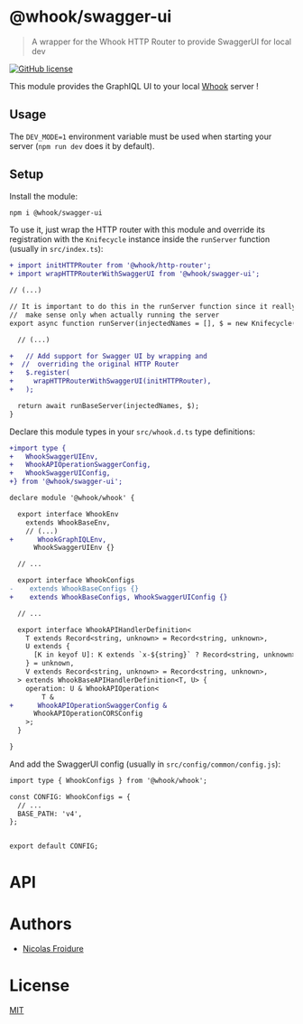 [//]: # ( )
[//]: # (This file is automatically generated by a `metapak`)
[//]: # (module. Do not change it  except between the)
[//]: # (`content:start/end` flags, your changes would)
[//]: # (be overridden.)
[//]: # ( )
# @whook/swagger-ui
> A wrapper for the Whook HTTP Router to provide SwaggerUI for local dev

[![GitHub license](https://img.shields.io/badge/license-MIT-blue.svg)](https://github.com/nfroidure/whook/blob/main/packages/whook-swagger-ui/LICENSE)


[//]: # (::contents:start)

This module provides the GraphIQL UI to your local
[Whook](https://github.com/nfroidure/whook) server !

## Usage

The `DEV_MODE=1` environment variable must be used when starting your server
(`npm run dev` does it by default).

## Setup

Install the module:

```sh
npm i @whook/swagger-ui
```

To use it, just wrap the HTTP router with this module and override its
registration with the `Knifecycle` instance inside the `runServer` function
(usually in `src/index.ts`):

```diff
+ import initHTTPRouter from '@whook/http-router';
+ import wrapHTTPRouterWithSwaggerUI from '@whook/swagger-ui';

// (...)

// It is important to do this in the runServer function since it really
//  make sense only when actually running the server
export async function runServer(injectedNames = [], $ = new Knifecycle()) {

  // (...)

+   // Add support for Swagger UI by wrapping and
+  //  overriding the original HTTP Router
+   $.register(
+     wrapHTTPRouterWithSwaggerUI(initHTTPRouter),
+   );

  return await runBaseServer(injectedNames, $);
}
```

Declare this module types in your `src/whook.d.ts` type definitions:

```diff
+import type {
+   WhookSwaggerUIEnv,
+   WhookAPIOperationSwaggerConfig,
+   WhookSwaggerUIConfig,
+} from '@whook/swagger-ui';

declare module '@whook/whook' {

  export interface WhookEnv
    extends WhookBaseEnv,
    // (...)
+      WhookGraphIQLEnv,
      WhookSwaggerUIEnv {}

  // ...

  export interface WhookConfigs
-    extends WhookBaseConfigs {}
+    extends WhookBaseConfigs, WhookSwaggerUIConfig {}

  // ...

  export interface WhookAPIHandlerDefinition<
    T extends Record<string, unknown> = Record<string, unknown>,
    U extends {
      [K in keyof U]: K extends `x-${string}` ? Record<string, unknown> : never;
    } = unknown,
    V extends Record<string, unknown> = Record<string, unknown>,
  > extends WhookBaseAPIHandlerDefinition<T, U> {
    operation: U & WhookAPIOperation<
        T &
+      WhookAPIOperationSwaggerConfig &
      WhookAPIOperationCORSConfig
    >;
  }

}
```

And add the SwaggerUI config (usually in `src/config/common/config.js`):

```diff
import type { WhookConfigs } from '@whook/whook';

const CONFIG: WhookConfigs = {
  // ...
  BASE_PATH: 'v4',
};


export default CONFIG;
```

[//]: # (::contents:end)

# API

# Authors
- [Nicolas Froidure](http://insertafter.com/en/index.html)

# License
[MIT](https://github.com/nfroidure/whook/blob/main/packages/whook-swagger-ui/LICENSE)
